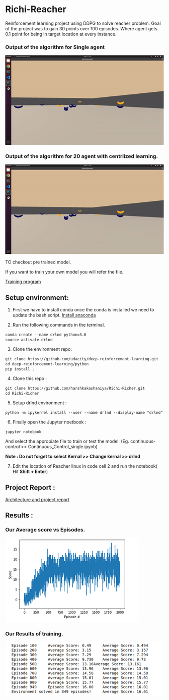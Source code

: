 # Richi-Reacher
Reinforcement learning project using DDPG to solve reacher problem. Goal of the project was to gain 30 points over 100 episodes.
Where agent gets 0.1 point for being in target location at every instance.


### Output of the algorithm for Single agent

![](https://github.com/harshkakashaniya/Minion_robot/blob/main/banana.gif)

### Output of the algorithm for 20 agent with centrlized learning. 

![](https://github.com/harshkakashaniya/Minion_robot/blob/main/banana.gif)


TO checkout pre trained model.



If you want to train your own model you will refer the file.

[Training program](https://github.com/harshkakashaniya/Minion_robot/blob/main/Banana_navigation/Navigation.ipynb)

## Setup environment:

1. First we have to install conda once the conda is installed we need to update the bash script.  [Install anaconda](https://docs.anaconda.com/anaconda/install/linux/)

2. Run the following commands in the terminal.
```
conda create --name drlnd python=3.6
source activate drlnd
```

3. Clone the environment repo:
```
git clone https://github.com/udacity/deep-reinforcement-learning.git
cd deep-reinforcement-learning/python
pip install .
```

4. Clone this repo :
```
git clone https://github.com/harshkakashaniya/Richi-Richer.git
cd Richi-Richer
```

5. Setup drlnd environment :
```
python -m ipykernel install --user --name drlnd --display-name "drlnd"
```
6. Finally open the Jupyter noetbook :

```
jupyter notebook
```

And select the appropiate file to train or test the model.
(Eg. continuous-control >> Continuous_Control_single.ipynb)

**Note : Do not forget to select Kernal >> Change kernal >> drlnd**

7. Edit the location of Reacher linux in code cell 2 and run the notebook( Hit  **Shift + Enter**) 


## Project Report :

[Architecture and project report](https://github.com/harshkakashaniya/Minion_robot/blob/main/Report.md)

## Results :

### Our Average score vs Episodes.

![](https://github.com/harshkakashaniya/Minion_robot/blob/main/Banana_navigation/training.png)

### Our Results of training.

![](https://github.com/harshkakashaniya/Minion_robot/blob/main/Banana_navigation/Episodes.png)

